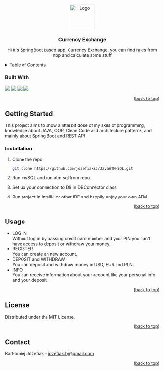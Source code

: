 <div id="top"></div>


<!-- PROJECT LOGO -->
<br />
<div align="center">
  <a href="https://github.com/github_username/repo_name">
    <img src="atm.png" alt="Logo" width="80" height="80">
  </a>

<h3 align="center">Currency Exchange </h3>

  <p align="center">
    Hi it's SpringBoot based app, Currency Exchange, you can find rates from nbp and calculate some stuff
  </p>
  
</div>

<!-- TABLE OF CONTENTS -->
<details>
  <summary>Table of Contents</summary>
  <ol>
    <li><a href="#built-with">Built With</a></li>
    <li><a href="#getting-started">Getting Started</a></li>
    <li><a href="#installation">Installation</a></li>
    <li><a href="#usage">Usage</a></li>
    <li><a href="#license">License</a></li>
    <li><a href="#contact">Contact</a></li>
  </ol>
</details>


### Built With
<div>
<img src="https://img.shields.io/badge/Java-ED8B00?style=for-the-badge&logo=java&logoColor=white">
<img src="https://img.shields.io/badge/MySQL-005C84?style=for-the-badge&logo=mysql&logoColor=white">
<img src="https://img.shields.io/badge/IntelliJIDEA-000000.svg?style=for-the-badge&logo=intellij-idea&logoColor=white">
<img src="https://img.shields.io/badge/Spring-6DB33F?style=for-the-badge&logo=spring&logoColor=white">
  
</div>

<p align="right">(<a href="#top">back to top</a>)</p>



<!-- GETTING STARTED -->
## Getting Started

This project aims to show a little bit dose of my skils of programming, knowledge about JAVA, OOP, Clean Code and architecture patterns, and mainly about Spring Boot and REST API


### Installation

1. Clone the repo.
   ```sh
   git clone https://github.com/jozefiakBJ/JavaATM-SQL.git
   ```
   
2. Run mySQL and run atm.sql from repo.

3. Set up your connection to DB in DBConnector class.

4. Run project in IntelliJ or other IDE and happily enjoy your own ATM.

<p align="right">(<a href="#top">back to top</a>)</p>



<!-- USAGE EXAMPLES -->
## Usage

- LOG IN <br> Without log in by passing credit card number and your PIN you can't have access to deposit or withdraw your money.<br>
- REGISTER <br> You can create an new account.<br>
- DEPOSIT and WITHDRAW <br> You can deposit and withdraw money in USD, EUR and PLN.<br>
- INFO <br>You can receive information about your account like your personal info and your deposit.<br>
    

<p align="right">(<a href="#top">back to top</a>)</p>

<!-- LICENSE -->
## License

Distributed under the MIT License.

<p align="right">(<a href="#top">back to top</a>)</p>


<!-- CONTACT -->
## Contact

Bartłomiej Jóżefiak - jozefiak.bj@gmail.com

<p align="right">(<a href="#top">back to top</a>)</p>
